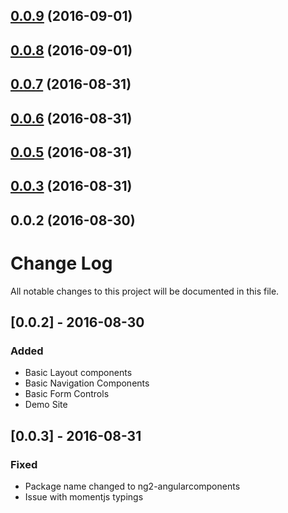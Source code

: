 <a name="0.0.9"></a>
## [0.0.9](https://github.com/orlaqp/ng2-material-components/compare/v0.0.8...v0.0.9) (2016-09-01)



<a name="0.0.8"></a>
## [0.0.8](https://github.com/orlaqp/ng2-material-components/compare/v0.0.7...v0.0.8) (2016-09-01)



<a name="0.0.7"></a>
## [0.0.7](https://github.com/orlaqp/ng2-material-components/compare/v0.0.6...v0.0.7) (2016-08-31)



<a name="0.0.6"></a>
## [0.0.6](https://github.com/orlaqp/ng2-material-components/compare/v0.0.5...v0.0.6) (2016-08-31)



<a name="0.0.5"></a>
## [0.0.5](https://github.com/orlaqp/ng2-material-components/compare/v0.0.3...v0.0.5) (2016-08-31)



<a name="0.0.3"></a>
## [0.0.3](https://github.com/orlaqp/ng2-material-components/compare/v0.0.2...v0.0.3) (2016-08-31)



<a name="0.0.2"></a>
## 0.0.2 (2016-08-30)



# Change Log
All notable changes to this project will be documented in this file.

## [0.0.2] - 2016-08-30
### Added

- Basic Layout components
- Basic Navigation Components
- Basic Form Controls
- Demo Site

## [0.0.3] - 2016-08-31
### Fixed

- Package name changed to ng2-angularcomponents
- Issue with momentjs typings
